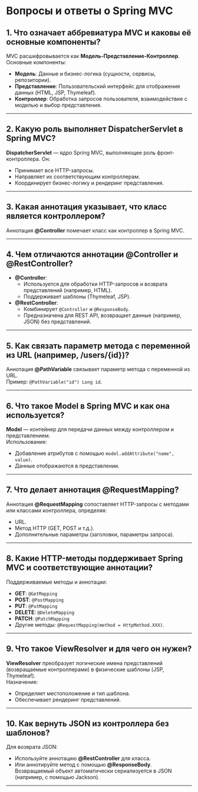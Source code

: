 # Вопросы и ответы о Spring MVC

## 1. Что означает аббревиатура MVC и каковы её основные компоненты?
 
MVC расшифровывается как **Модель-Представление-Контроллер**. Основные компоненты:  
- **Модель**: Данные и бизнес-логика (сущности, сервисы, репозитории).  
- **Представление**: Пользовательский интерфейс для отображения данных (HTML, JSP, Thymeleaf).  
- **Контроллер**: Обработка запросов пользователя, взаимодействие с моделью и выбор представления.

---

## 2. Какую роль выполняет DispatcherServlet в Spring MVC?
 
**DispatcherServlet** — ядро Spring MVC, выполняющее роль фронт-контроллера. Он:  
- Принимает все HTTP-запросы.  
- Направляет их соответствующим контроллерам.  
- Координирует бизнес-логику и рендеринг представления.

---

## 3. Какая аннотация указывает, что класс является контроллером?
 
Аннотация **@Controller** помечает класс как контроллер в Spring MVC.

---

## 4. Чем отличаются аннотации @Controller и @RestController?
 
- **@Controller**:  
  - Используется для обработки HTTP-запросов и возврата представлений (например, HTML).  
  - Поддерживает шаблоны (Thymeleaf, JSP).  
- **@RestController**:  
  - Комбинирует `@Controller` и `@ResponseBody`.  
  - Предназначена для REST API, возвращает данные (например, JSON) без представлений.

---

## 5. Как связать параметр метода с переменной из URL (например, /users/{id})?
 
Аннотация **@PathVariable** связывает параметр метода с переменной из URL.  
Пример: `@PathVariable("id") Long id`.

---

## 6. Что такое Model в Spring MVC и как она используется?
 
**Model** — контейнер для передачи данных между контроллером и представлением.  
Использование:  
- Добавление атрибутов с помощью `model.addAttribute("name", value)`.  
- Данные отображаются в представлении.

---

## 7. Что делает аннотация @RequestMapping?
 
Аннотация **@RequestMapping** сопоставляет HTTP-запросы с методами или классами контроллера, определяя:  
- URL.  
- Метод HTTP (GET, POST и т.д.).  
- Дополнительные параметры (заголовки, параметры запроса).

---

## 8. Какие HTTP-методы поддерживает Spring MVC и соответствующие аннотации?
 
Поддерживаемые методы и аннотации:  
- **GET**: `@GetMapping`  
- **POST**: `@PostMapping`  
- **PUT**: `@PutMapping`  
- **DELETE**: `@DeleteMapping`  
- **PATCH**: `@PatchMapping`  
- Другие методы: `@RequestMapping(method = HttpMethod.XXX)`.

---

## 9. Что такое ViewResolver и для чего он нужен?
 
**ViewResolver** преобразует логические имена представлений (возвращаемые контроллерами) в физические шаблоны (JSP, Thymeleaf).  
Назначение:  
- Определяет местоположение и тип шаблона.  
- Обеспечивает рендеринг представлений.

---

## 10. Как вернуть JSON из контроллера без шаблонов?
 
Для возврата JSON:  
- Используйте аннотацию **@RestController** для класса.  
- Или аннотируйте метод с помощью **@ResponseBody**.  
Возвращаемый объект автоматически сериализуется в JSON (например, с помощью Jackson).

---

